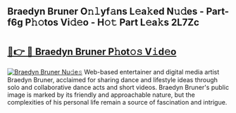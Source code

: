 ## Braedyn Bruner O𝚗𝚕yf𝚊ns L𝚎a𝚔ed N𝚞𝚍es - Part-f6g P𝚑𝚘tos Vi𝚍𝚎o - H𝚘𝚝 Part L𝚎a𝚔s 2L7Zc

# <h2><a href="http://kf9jhv.oniu.top/?m=Braedyn+Bruner">🔗👉 🔴 Braedyn Bruner P𝚑ot𝚘𝚜 V𝚒d𝚎o</a></h2>

[![Braedyn Bruner Nu𝚍e𝚜](https://i.imgur.com/0qMVB7G.gif)](http://kf9jhv.oniu.top/?m=Braedyn+Bruner)
Web-based entertainer and digital media artist Braedyn Bruner, acclaimed for sharing dance and lifestyle ideas through solo and collaborative dance acts and short videos. Braedyn Bruner's public image is marked by its friendly and approachable nature, but the complexities of his personal life remain a source of fascination and intrigue.  
